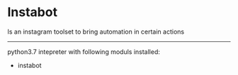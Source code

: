 # Instabot
Is an instagram toolset to bring automation in certain actions 


*****
python3.7 intepreter with following moduls installed: 

- instabot

